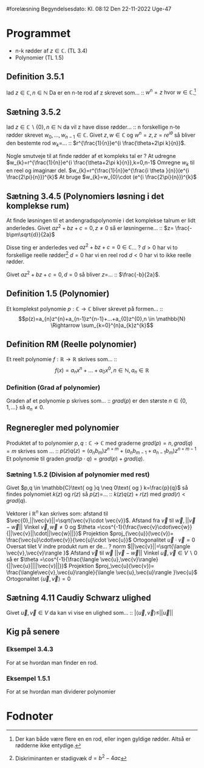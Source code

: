 #forelæsning 
Begyndelsesdato: Kl. 08:12  Den 22-11-2022   Uge-47
# Programmet
- n-k rødder af $z \in \mathbb{C}$. (TL 3.4)
- Polynomier (TL 1.5)

## Definition 3.5.1
lad $z \in \mathbb{C},n \in \mathbb{N}$ Da er en n-te rod af z skrevet som... :: $w^{n}=z \text{ hvor }w \in \mathbb{C}$.[^1]

## Sætning 3.5.2
lad $z \in \mathbb{C}\backslash \{ 0\},n \in \mathbb{N}$ da vil z have disse rødder... :: n forskellige n-te rødder skrevet $w_{0},...,w_{n-1}\in \mathbb{C}$.
Givet $z,w \in \mathbb{C}$ og $w^{n}=z,z=re^{i \theta }$ så bliver den bestemte rod $w_{k}=$... :: $r^{\frac{1}{n}}e^{i \frac{\theta+2\pi k}{n}}$.

Nogle smutveje til at finde rødder af et kompleks tal er
?
At udregne $w_{k}=r^{\frac{1}{n}}e^{i \frac{\theta+2\pi k}{n}},k=0,n-1$
Omregne $w_{k}$ til en reel og imaginær del. $w_{k}=r^{\frac{1}{n}}e^{\frac{i \theta }{n}}(e^{i \frac{2\pi}{n}})^{k}$ 
At bruge $w_{k}=w_{0}\cdot (e^{i \frac{2\pi}{n}})^{k}$ 

## Sætning 3.4.5 (Polynomiers løsning i det komplekse rum)
At finde løsningen til et andengradspolynomie i det komplekse talrum er lidt anderledes. Givet $az^{2}+bz+c=0, z \neq 0$ så er løsningerne... :: $z= \frac{-b\pm\sqrt{d}}{2a}$ 

Disse ting er anderledes ved $az^{2}+bz+c=0 \in \mathbb{C}$...
?
$d>0$ har vi to forskellige reelle rødder[^2]
$d=0$ har vi en reel rod
$d<0$ har vi to ikke reelle rødder.

Givet $az^{2}+bz+c=0,d=0$ så bliver $z=$... :: $\frac{-b}{2a}$.

## Definition 1.5 (Polynomier)
Et komplekst polynomie $p:\mathbb{C}\to \mathbb{C}$ bliver skrevet på formen... :: $$p(z)=a_{n}z^{n}+a_{n-1}z^{n-1}+...+a_{0}z^{0},n \in \mathbb{N} \Rightarrow \sum_{k=0}^{n}a_{k}z^{k}$$
## Definition RM (Reelle polynomier)
Et reelt polynomie $f:\mathbb{R}\to \mathbb{R}$ skrives som... :: $$f(x)=a_{n}x^{n}+...+a_{0}x^{0},n \in \mathbb{N},a_{n}\in \mathbb{R}$$
### Definition (Grad af polynomier)
Graden af et polynomie p skrives som... :: $grad(p)$ er den største $n \in \{ 0,1,...\} \text{ så }a_{n} \neq 0$.

## Regneregler med polynomier
Produktet af to polynomier $p,q:\mathbb{C}\to \mathbb{C}$ med graderne $grad(p)=n,grad(q)=m$ skrives som ... :: $p(z)q(z)=(a_{n}b_{m})z^{n+m}+(a_{n}b_{m-1}+a_{n-1}b_{m})z^{n+m-1}$ Et polynomie til graden $grad(p \cdot q)=grad(p)+grad(q)$.

### Sætning 1.5.2 (Division af polynomier med rest)
Givet $p,q \in \mathbb{C}\text{ og }q \neq 0\text{ og } k=\frac{p}{q}$ så findes polynomiet $k(z)\text{ og }r(z)$ så $p(z)=$... :: $k(z)q(z)+r(z)$ med $grad(r)<grad(q)$.

Vektorer i $\mathbb{R}^{n}$ kan skrives som:
afstand til $\vec{0},||\vec{v}||=\sqrt{\vec{v}\cdot \vec{v}}$.
Afstand fra $\vec{v}$ til $\vec{w},||\vec{v}-\vec{w}||$
Vinkel $\vec{v},\vec{w} \neq 0$ og $\theta =\cos^{-1}{\frac{\vec{v}\cdot\vec{w}}{||\vec{v}||\cdot||\vec{w}||}}$
Projektion $proj_{\vec{u}}(\vec{v})= \frac{\vec{u}\cdot\vec{v}}{\vec{u}\cdot \vec{u}}$ 
Ortogonalitet $\vec{u}\cdot \vec{v}=0$
Oversat tilet V indre produkt rum er de...
?
norm $||\vec{v}||=\sqrt{\langle \vec{v},\vec{v}\rangle }$
Afstand $\vec{v} \text{ til }\vec{w}$ $||\vec{v}-\vec{w}||$
Vinkel $\vec{u},\vec{v}\in V \backslash 0$ så er $\theta =\cos^{-1}{\frac{\langle \vec{u},\vec{v}\rangle}{||\vec{u}||||\vec{v}||}}$
Projektion $proj_\vec{u}(\vec{v})= \frac{\langle\vec{v},\vec{u}\rangle}{\langle \vec{u},\vec{u}\rangle }\vec{u}$
Ortogonalitet $\langle \vec{u},\vec{v}\rangle =0$

## Sætning 4.11 Caudiy Schwarz ulighed
Givet $\vec{u},\vec{v}\in V$ da kan vi vise en ulighed som... :: $|\langle \vec{u},\vec{v}\rangle \leq ||\vec{u}||$

## Kig på senere
### Eksempel 3.4.3 
For at se hvordan man finder en rod.
### Eksempel 1.5.1
For at se hvordan man dividerer polynomier
# Fodnoter
[^1]: Der kan både være flere en en rod, eller ingen gyldige rødder. Altså er rødderne ikke entydige.
[^2]: Diskriminanten er stadigvæk $d=b^{2}-4ac$